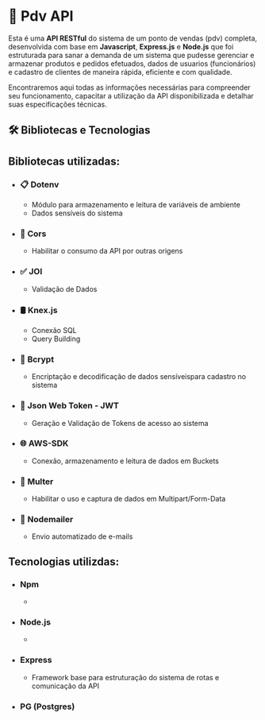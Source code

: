 # :fax: Pdv API

Esta é uma **API RESTful** do sistema de um ponto de vendas (pdv) completa, desenvolvida com base em **Javascript**, **Express.js** e **Node.js** que foi estruturada para sanar a demanda de um sistema que pudesse gerenciar e armazenar produtos e pedidos efetuados, dados de usuarios (funcionários) e cadastro de clientes de maneira rápida, eficiente e com qualidade.

Encontraremos aqui todas as informações necessárias para compreender seu funcionamento, capacitar a utilização da API disponibilizada e detalhar suas especificações técnicas.

## :hammer_and_wrench: Bibliotecas e Tecnologias

## Bibliotecas utilizadas:
- ### 📋 Dotenv
  - Módulo para armazenamento e leitura de variáveis de ambiente
  - Dados sensíveis do sistema
    
- ### 📲 Cors
  - Habilitar o consumo da API por outras origens
 
- ### ✅ JOI
  - Validação de Dados

- ### 🛢️ Knex.js
  - Conexão SQL
  - Query Building
    
- ### 🔐 Bcrypt
  - Encriptação e decodificação de dados sensíveispara cadastro no sistema
 
- ### 🔑 Json Web Token - JWT 
  - Geração e Validação de Tokens de acesso ao sistema
 
- ### 🌐 AWS-SDK
  - Conexão, armazenamento e leitura de dados em Buckets

- ### 📑 Multer
  - Habilitar o uso e captura de dados em Multipart/Form-Data

- ### 📧 Nodemailer
  - Envio automatizado de e-mails

## Tecnologias utilizdas:
- ### Npm
  -

- ### Node.js
  -
  
- ### Express
  - Framework base para estruturação do sistema de rotas e comunicação da API
 
- ### PG (Postgres)
  


  
